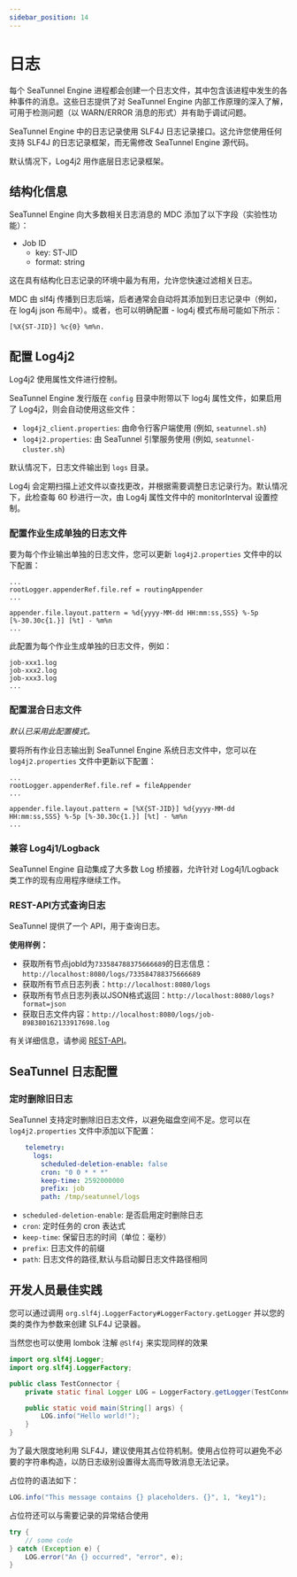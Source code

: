 ```yaml
---
sidebar_position: 14
---
```


# 日志

每个 SeaTunnel Engine 进程都会创建一个日志文件，其中包含该进程中发生的各种事件的消息。这些日志提供了对 SeaTunnel Engine 内部工作原理的深入了解，可用于检测问题（以 WARN/ERROR 消息的形式）并有助于调试问题。

SeaTunnel Engine 中的日志记录使用 SLF4J 日志记录接口。这允许您使用任何支持 SLF4J 的日志记录框架，而无需修改 SeaTunnel Engine 源代码。

默认情况下，Log4j2 用作底层日志记录框架。

## 结构化信息

SeaTunnel Engine 向大多数相关日志消息的 MDC 添加了以下字段（实验性功能）：

- Job ID
  - key: ST-JID
  - format: string

这在具有结构化日志记录的环境中最为有用，允许您快速过滤相关日志。

MDC 由 slf4j 传播到日志后端，后者通常会自动将其添加到日志记录中（例如，在 log4j json 布局中）。或者，也可以明确配置 - log4j 模式布局可能如下所示：

```properties
[%X{ST-JID}] %c{0} %m%n.
```

## 配置 Log4j2

Log4j2 使用属性文件进行控制。

SeaTunnel Engine 发行版在 `config` 目录中附带以下 log4j 属性文件，如果启用了 Log4j2，则会自动使用这些文件：

- `log4j2_client.properties`: 由命令行客户端使用 (例如, `seatunnel.sh`)
- `log4j2.properties`: 由 SeaTunnel 引擎服务使用 (例如, `seatunnel-cluster.sh`)

默认情况下，日志文件输出到 `logs` 目录。

Log4j 会定期扫描上述文件以查找更改，并根据需要调整日志记录行为。默认情况下，此检查每 60 秒进行一次，由 Log4j 属性文件中的 monitorInterval 设置控制。

### 配置作业生成单独的日志文件

要为每个作业输出单独的日志文件，您可以更新 `log4j2.properties` 文件中的以下配置：

```properties
...
rootLogger.appenderRef.file.ref = routingAppender
...

appender.file.layout.pattern = %d{yyyy-MM-dd HH:mm:ss,SSS} %-5p [%-30.30c{1.}] [%t] - %m%n
...
```

此配置为每个作业生成单独的日志文件，例如：

```
job-xxx1.log
job-xxx2.log
job-xxx3.log
...
```

### 配置混合日志文件

*默认已采用此配置模式。*

要将所有作业日志输出到 SeaTunnel Engine 系统日志文件中，您可以在 `log4j2.properties` 文件中更新以下配置：

```properties
...
rootLogger.appenderRef.file.ref = fileAppender
...

appender.file.layout.pattern = [%X{ST-JID}] %d{yyyy-MM-dd HH:mm:ss,SSS} %-5p [%-30.30c{1.}] [%t] - %m%n
...
```

### 兼容 Log4j1/Logback

SeaTunnel Engine 自动集成了大多数 Log 桥接器，允许针对 Log4j1/Logback 类工作的现有应用程序继续工作。

### REST-API方式查询日志

SeaTunnel 提供了一个 API，用于查询日志。

**使用样例：**
- 获取所有节点jobId为`733584788375666689`的日志信息：`http://localhost:8080/logs/733584788375666689`
- 获取所有节点日志列表：`http://localhost:8080/logs`
- 获取所有节点日志列表以JSON格式返回：`http://localhost:8080/logs?format=json`
- 获取日志文件内容：`http://localhost:8080/logs/job-898380162133917698.log`

有关详细信息，请参阅 [REST-API](rest-api-v2.md)。

## SeaTunnel 日志配置

### 定时删除旧日志

SeaTunnel 支持定时删除旧日志文件，以避免磁盘空间不足。您可以在 `log4j2.properties` 文件中添加以下配置：

```yaml
    telemetry:
      logs:
        scheduled-deletion-enable: false
        cron: "0 0 * * *"
        keep-time: 2592000000
        prefix: job
        path: /tmp/seatunnel/logs
```

- `scheduled-deletion-enable`: 是否启用定时删除日志
- `cron`: 定时任务的 cron 表达式
- `keep-time`: 保留日志的时间（单位：毫秒）
- `prefix`: 日志文件的前缀
- `path`: 日志文件的路径,默认与启动脚日志文件路径相同

## 开发人员最佳实践

您可以通过调用 `org.slf4j.LoggerFactory#LoggerFactory.getLogger` 并以您的类的类作为参数来创建 SLF4J 记录器。

当然您也可以使用 lombok 注解 `@Slf4j` 来实现同样的效果

```java
import org.slf4j.Logger;
import org.slf4j.LoggerFactory;

public class TestConnector {
	private static final Logger LOG = LoggerFactory.getLogger(TestConnector.class);

	public static void main(String[] args) {
		LOG.info("Hello world!");
	}
}
```

为了最大限度地利用 SLF4J，建议使用其占位符机制。使用占位符可以避免不必要的字符串构造，以防日志级别设置得太高而导致消息无法记录。

占位符的语法如下：

```java
LOG.info("This message contains {} placeholders. {}", 1, "key1");
```

占位符还可以与需要记录的异常结合使用

```java
try {
    // some code
} catch (Exception e) {
    LOG.error("An {} occurred", "error", e);
}
```
